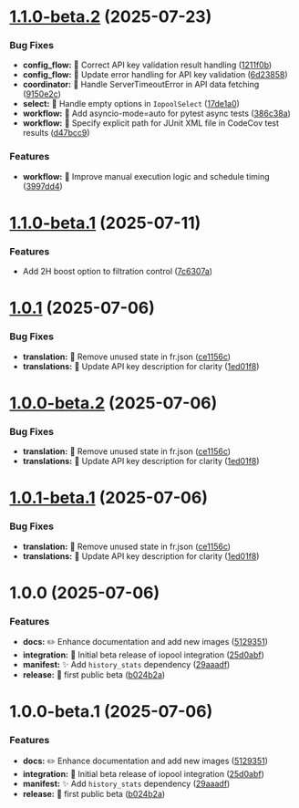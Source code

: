 # [1.1.0-beta.2](https://github.com/mguyard/hass-iopool/compare/v1.1.0-beta.1...v1.1.0-beta.2) (2025-07-23)


### Bug Fixes

* **config_flow:** 🐛 Correct API key validation result handling ([1211f0b](https://github.com/mguyard/hass-iopool/commit/1211f0b96a874180a4834eb923ca93a5f54451ec))
* **config_flow:** 🐛 Update error handling for API key validation ([6d23858](https://github.com/mguyard/hass-iopool/commit/6d238583e8012be0ddcd249817bcbad37514ecad))
* **coordinator:** 🐛 Handle ServerTimeoutError in API data fetching ([9150e2c](https://github.com/mguyard/hass-iopool/commit/9150e2c4d2670016c52254281c9bcdeb440f5cc6))
* **select:** 🐛 Handle empty options in `IopoolSelect` ([17de1a0](https://github.com/mguyard/hass-iopool/commit/17de1a01b350f9acf7ae6639c173d7077c8bfbd9))
* **workflow:** 🐛 Add asyncio-mode=auto for pytest async tests ([386c38a](https://github.com/mguyard/hass-iopool/commit/386c38a62166eb6af64cf6e18b3225b092432f21))
* **workflow:** 🐛 Specify explicit path for JUnit XML file in CodeCov test results ([d47bcc9](https://github.com/mguyard/hass-iopool/commit/d47bcc93c5c2afeb054184132bd344f7df71bb48))


### Features

* **workflow:** 🎯 Improve manual execution logic and schedule timing ([3997dd4](https://github.com/mguyard/hass-iopool/commit/3997dd4eef90fc662d0cad3a7d3dafb578545b49))

# [1.1.0-beta.1](https://github.com/mguyard/hass-iopool/compare/v1.0.1...v1.1.0-beta.1) (2025-07-11)


### Features

* Add 2H boost option to filtration control ([7c6307a](https://github.com/mguyard/hass-iopool/commit/7c6307a3720fa341c78968fe320f24378bb90eb7))

# [1.0.1](https://github.com/mguyard/hass-iopool/compare/v1.0.0...v1.0.1) (2025-07-06)


### Bug Fixes

* **translation:** 🔧 Remove unused state in fr.json ([ce1156c](https://github.com/mguyard/hass-iopool/commit/ce1156c572cb46852be070cae9e65d19defa63fc))
* **translations:** 🐛 Update API key description for clarity ([1ed01f8](https://github.com/mguyard/hass-iopool/commit/1ed01f80e439cea53da45e7054e5edde30c20359))

# [1.0.0-beta.2](https://github.com/mguyard/hass-iopool/compare/v1.0.0-beta.1...v1.0.0-beta.2) (2025-07-06)


### Bug Fixes

* **translation:** 🔧 Remove unused state in fr.json ([ce1156c](https://github.com/mguyard/hass-iopool/commit/ce1156c572cb46852be070cae9e65d19defa63fc))
* **translations:** 🐛 Update API key description for clarity ([1ed01f8](https://github.com/mguyard/hass-iopool/commit/1ed01f80e439cea53da45e7054e5edde30c20359))

# [1.0.1-beta.1](https://github.com/mguyard/hass-iopool/compare/v1.0.0...v1.0.1-beta.1) (2025-07-06)


### Bug Fixes

* **translation:** 🔧 Remove unused state in fr.json ([ce1156c](https://github.com/mguyard/hass-iopool/commit/ce1156c572cb46852be070cae9e65d19defa63fc))
* **translations:** 🐛 Update API key description for clarity ([1ed01f8](https://github.com/mguyard/hass-iopool/commit/1ed01f80e439cea53da45e7054e5edde30c20359))

# 1.0.0 (2025-07-06)


### Features

* **docs:** ✏️ Enhance documentation and add new images ([5129351](https://github.com/mguyard/hass-iopool/commit/5129351e19b9c89412db744962b8a88d1eda1ac2))
* **integration:** :tada: Initial beta release of iopool integration ([25d0abf](https://github.com/mguyard/hass-iopool/commit/25d0abfb0a85b6575fb5c4811dcc1f51010de1fc))
* **manifest:** ✨ Add `history_stats` dependency ([29aaadf](https://github.com/mguyard/hass-iopool/commit/29aaadf1ef5b16b159afa813b91f83e1b20932c2))
* **release:** 🚀 first public beta ([b024b2a](https://github.com/mguyard/hass-iopool/commit/b024b2ab48db55ef2fd6a0a41e5007ea1ba4043a))

# 1.0.0-beta.1 (2025-07-06)


### Features

* **docs:** ✏️ Enhance documentation and add new images ([5129351](https://github.com/mguyard/hass-iopool/commit/5129351e19b9c89412db744962b8a88d1eda1ac2))
* **integration:** :tada: Initial beta release of iopool integration ([25d0abf](https://github.com/mguyard/hass-iopool/commit/25d0abfb0a85b6575fb5c4811dcc1f51010de1fc))
* **manifest:** ✨ Add `history_stats` dependency ([29aaadf](https://github.com/mguyard/hass-iopool/commit/29aaadf1ef5b16b159afa813b91f83e1b20932c2))
* **release:** 🚀 first public beta ([b024b2a](https://github.com/mguyard/hass-iopool/commit/b024b2ab48db55ef2fd6a0a41e5007ea1ba4043a))
